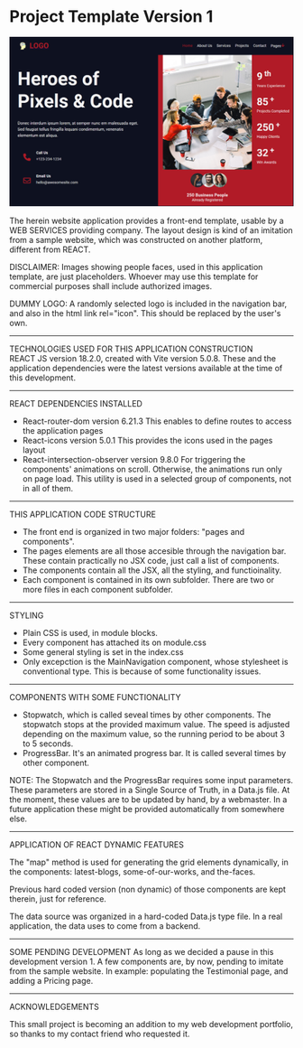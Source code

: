 # Project Template Version 1

![Screenshot](/public/Screenshot.png)


The herein website application provides a front-end template, usable by a WEB SERVICES providing company.
The layout design is kind of an imitation from a sample website, which was constructed on another platform, different from REACT.



DISCLAIMER:
Images showing people faces, used in this application template, are just placeholders.
Whoever may use this template for commercial purposes shall include authorized images.

DUMMY LOGO: A randomly selected logo is included in the navigation bar, and also in the html link rel="icon". This should be replaced by the user's own.

---

TECHNOLOGIES USED FOR THIS APPLICATION CONSTRUCTION  
REACT JS version 18.2.0, created with Vite version 5.0.8. These and the application dependencies were the latest versions available at the time of this development.

---

REACT DEPENDENCIES INSTALLED
- React-router-dom version 6.21.3
    This enables to define routes to access the application pages
- React-icons version 5.0.1
    This provides the icons used in the pages layout
- React-intersection-observer version 9.8.0
    For triggering the components' animations on scroll. Otherwise, the animations run only on page load.
    This utility is used in a selected group of components, not in all of them.

---

THIS APPLICATION CODE STRUCTURE

- The front end is organized in two major folders: "pages and components".
- The pages elements are all those accesible through the navigation bar. These contain practically no JSX code, just call a list of components.
- The components contain all the JSX, all the styling, and functioinality.
- Each component is contained in its own subfolder. There are two or more files in each component subfolder.

---

STYLING


- Plain CSS is used, in module blocks.
- Every component has attached its on module.css
- Some general styling is set in the index.css
- Only excepction is the MainNavigation component, whose stylesheet is conventional type. This is because of some functionality issues.

---

COMPONENTS WITH SOME FUNCTIONALITY
- Stopwatch, which is called seveal times by other components. The stopwatch stops at the provided maximum value. The speed is adjusted depending on the maximum value, so the running period to be about 3 to 5 seconds.
- ProgressBar. It's an animated progress bar. It is called several times by other component.


NOTE: The Stopwatch and the ProgressBar requires some input parameters. These parameters are stored in a Single Source of Truth, in a Data.js file. At the moment, these values are to be updated by hand, by a webmaster. In a future application these might be provided automatically from somewhere else.

---

APPLICATION OF REACT DYNAMIC FEATURES


The "map" method is used for generating the grid elements dynamically, in the components: latest-blogs, some-of-our-works, and the-faces.


Previous hard coded version (non dynamic) of those components are kept therein, just for reference.

The data source was organized in a hard-coded Data.js type file. In a real application, the data uses to come from a backend.

---

SOME PENDING DEVELOPMENT
As long as we decided a pause in this development version 1. A few components are, by now, pending to imitate from the sample website. In example: populating the Testimonial page, and adding a Pricing page. 

---

ACKNOWLEDGEMENTS

This small project is becoming an addition to my web development portfolio, so thanks to my contact friend who requested it.



